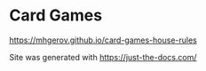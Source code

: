 # Card Games

https://mhgerov.github.io/card-games-house-rules

Site was generated with https://just-the-docs.com/